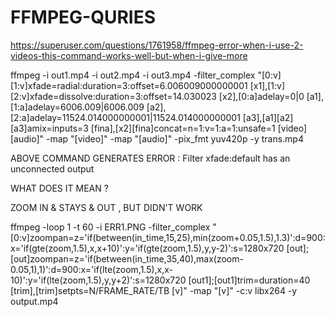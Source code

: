 # FFMPEG-QURIES

https://superuser.com/questions/1761958/ffmpeg-error-when-i-use-2-videos-this-command-works-well-but-when-i-give-more

ffmpeg  -i out1.mp4 -i out2.mp4 -i out3.mp4 -filter_complex "[0:v][1:v]xfade=radial:duration=3:offset=6.006009000000001 [x1],[1:v][2:v]xfade=dissolve:duration=3:offset=14.030023 [x2],[0:a]adelay=0|0 [a1],[1:a]adelay=6006.009|6006.009 [a2],[2:a]adelay=11524.014000000001|11524.014000000001 [a3],[a1][a2][a3]amix=inputs=3 [fina],[x2][fina]concat=n=1:v=1:a=1:unsafe=1 [video][audio]" -map "[video]" -map "[audio]"  -pix_fmt yuv420p  -y trans.mp4

  ABOVE COMMAND GENERATES ERROR  :  Filter xfade:default has an unconnected output
  
  WHAT DOES IT MEAN ?

ZOOM IN & STAYS & OUT , BUT DIDN'T WORK

ffmpeg  -loop 1 -t 60 -i ERR1.PNG -filter_complex "[0:v]zoompan=z='if(between(in_time,15,25),min(zoom+0.05,1.5),1.3)':d=900:x='if(gte(zoom,1.5),x,x+10)':y='if(gte(zoom,1.5),y,y-2)':s=1280x720 [out];[out]zoompan=z='if(between(in_time,35,40),max(zoom-0.05,1),1)':d=900:x='if(lte(zoom,1.5),x,x-10)':y='if(lte(zoom,1.5),y,y+2)':s=1280x720 [out1];[out1]trim=duration=40 [trim],[trim]setpts=N/FRAME_RATE/TB [v]"  -map "[v]"  -c:v libx264  -y output.mp4 


